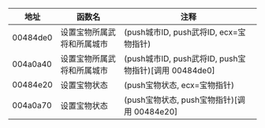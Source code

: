 | 地址     | 函数名                     | 注释                                                  |
| -------- | -------------------------- | ----------------------------------------------------- |
| 00484de0 | 设置宝物所属武将和所属城市 | (push城市ID, push武将ID, ecx=宝物指针)                |
| 004a0a40 | 设置宝物所属武将和所属城市 | (push城市ID, push武将ID, push宝物指针)[调用 00484de0] |
| 00484e20 | 设置宝物状态               | (push宝物状态, ecx=宝物指针)                          |
| 004a0a70 | 设置宝物状态               | (push宝物状态, push宝物指针)[调用 00484e20]           |